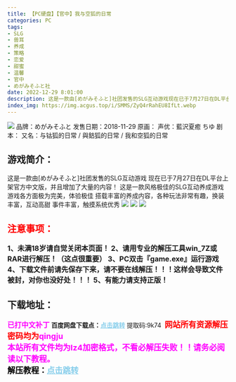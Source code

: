 ```yaml
---
title: 【PC硬盘】【官中】我与空狐的日常
categories: PC
tags:
- SLG
- 兽耳
- 养成
- 策略
- 恋爱
- 甜蜜
- 温馨
- 官中
- めがみそふと社
date: 2022-12-29 8:01:00
description: 这是一款由[めがみそふと]社团发售的SLG互动游戏现在已于7月27日在DL平台上架官方中文版，并且增加了大量的内容！这是一款风格极佳的SLG互动养成游戏游戏各方面极为完美，体验极佳搭载丰富的养成内容，各种玩法非常有趣，换装丰富，互动高甜事件丰富，触摸系统优秀
index_img: https://img.acgus.top/i/SMMS/ZyQ4rRahEU8IfLt.webp
---
```

![](https://img.acgus.top/i/SMMS/ZyQ4rRahEU8IfLt.webp)
品牌：めがみそふと
发售日期：2018-11-29
原画：
声优：藍沢夏癒 ちゆ
剧本：
又名：与钴狐的日常 / 與鈷狐的日常 / 我和空狐的日常

## 游戏简介：
这是一款由[めがみそふと]社团发售的SLG互动游戏
现在已于7月27日在DL平台上架官方中文版，并且增加了大量的内容！
这是一款风格极佳的SLG互动养成游戏游戏各方面极为完美，体验极佳
搭载丰富的养成内容，各种玩法非常有趣，换装丰富，互动高甜
事件丰富，触摸系统优秀
![](https://img.acgus.top/i/SMMS/yax4QwDFfI6PW3L.webp)
![](https://img.acgus.top/i/SMMS/aZvyWGqVnAlScRY.webp)
![](https://img.acgus.top/i/SMMS/ure5alZIxkDjnof.webp)




## <font color=#FF0000 >注意事项：</font>
<font size=3><b>1、未满18岁请自觉关闭本页面！
2、请用专业的解压工具win_7Z或RAR进行解压！（这点很重要）
3、PC双击『game.exe』运行游戏
4、下载文件前请先保存下来，请不要在线解压！！！这样会导致文件被封，对你也没好处！！！
5、有能力请支持正版！</b></font>

## 下载地址：
<font color=#FF00FF size=3><b>已打中文补丁</b></font>
<b>百度网盘下载点：</b><a href="https://pan.baidu.com/s/1pUNdgoFaVI8XbuajaH_qMQ?pwd=9k74" style="color: #87CEEB;"><b>点击跳转</b></a> 提取码:9k74
<a style="padding: 0" href="https://post.qingju.org/AD/"><img style="max-width:100%" src="https://img.acgus.top/i/2024/07/478f689b8021d8d499ab43d21acf137a.gif" alt=""></a>
<b><font color=#FF0000 size=4>网站所有资源解压密码均为</b></font><b><font color=#FF00FF size=4>qingju</font><font color=#FF0000 ></font></b><br><b><font color=#FF00FF size=4>本站所有文件均为lz4加密格式，不看必解压失败！！请务必阅读以下教程。</b></font><br><b><font color=#000 size=4>解压教程：</b><a href="https://post.qingju.org/tutorial/000/" style="color: #87CEEB;"><b>点击跳转</b></a>
